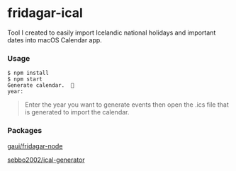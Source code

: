 # fridagar-ical

Tool I created to easily import Icelandic national holidays and important dates into macOS Calendar app.

### Usage


```
$ npm install
$ npm start
Generate calendar.  📆
year: 
```
> Enter the year you want to generate events then open the .ics file that is generated to import the calendar.

### Packages

[gaui/fridagar-node](https://github.com/gaui/fridagar-node)

[sebbo2002/ical-generator](https://github.com/sebbo2002/ical-generator#readme)